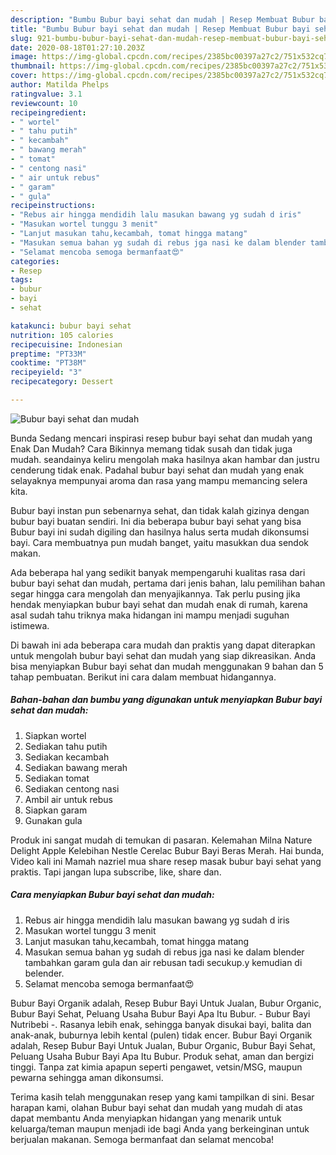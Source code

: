 ```yaml
---
description: "Bumbu Bubur bayi sehat dan mudah | Resep Membuat Bubur bayi sehat dan mudah Yang Lezat"
title: "Bumbu Bubur bayi sehat dan mudah | Resep Membuat Bubur bayi sehat dan mudah Yang Lezat"
slug: 921-bumbu-bubur-bayi-sehat-dan-mudah-resep-membuat-bubur-bayi-sehat-dan-mudah-yang-lezat
date: 2020-08-18T01:27:10.203Z
image: https://img-global.cpcdn.com/recipes/2385bc00397a27c2/751x532cq70/bubur-bayi-sehat-dan-mudah-foto-resep-utama.jpg
thumbnail: https://img-global.cpcdn.com/recipes/2385bc00397a27c2/751x532cq70/bubur-bayi-sehat-dan-mudah-foto-resep-utama.jpg
cover: https://img-global.cpcdn.com/recipes/2385bc00397a27c2/751x532cq70/bubur-bayi-sehat-dan-mudah-foto-resep-utama.jpg
author: Matilda Phelps
ratingvalue: 3.1
reviewcount: 10
recipeingredient:
- " wortel"
- " tahu putih"
- " kecambah"
- " bawang merah"
- " tomat"
- " centong nasi"
- " air untuk rebus"
- " garam"
- " gula"
recipeinstructions:
- "Rebus air hingga mendidih lalu masukan bawang yg sudah d iris"
- "Masukan wortel tunggu 3 menit"
- "Lanjut masukan tahu,kecambah, tomat hingga matang"
- "Masukan semua bahan yg sudah di rebus jga nasi ke dalam blender tambahkan garam gula dan air rebusan tadi secukup.y kemudian di belender."
- "Selamat mencoba semoga bermanfaat😍"
categories:
- Resep
tags:
- bubur
- bayi
- sehat

katakunci: bubur bayi sehat 
nutrition: 105 calories
recipecuisine: Indonesian
preptime: "PT33M"
cooktime: "PT38M"
recipeyield: "3"
recipecategory: Dessert

---
```



![Bubur bayi sehat dan mudah](https://img-global.cpcdn.com/recipes/2385bc00397a27c2/751x532cq70/bubur-bayi-sehat-dan-mudah-foto-resep-utama.jpg)

Bunda Sedang mencari inspirasi resep bubur bayi sehat dan mudah yang Enak Dan Mudah? Cara Bikinnya memang tidak susah dan tidak juga mudah. seandainya keliru mengolah maka hasilnya akan hambar dan justru cenderung tidak enak. Padahal bubur bayi sehat dan mudah yang enak selayaknya mempunyai aroma dan rasa yang mampu memancing selera kita.

Bubur bayi instan pun sebenarnya sehat, dan tidak kalah gizinya dengan bubur bayi buatan sendiri. Ini dia beberapa bubur bayi sehat yang bisa Bubur bayi ini sudah digiling dan hasilnya halus serta mudah dikonsumsi bayi. Cara membuatnya pun mudah banget, yaitu masukkan dua sendok makan.

Ada beberapa hal yang sedikit banyak mempengaruhi kualitas rasa dari bubur bayi sehat dan mudah, pertama dari jenis bahan, lalu pemilihan bahan segar hingga cara mengolah dan menyajikannya. Tak perlu pusing jika hendak menyiapkan bubur bayi sehat dan mudah enak di rumah, karena asal sudah tahu triknya maka hidangan ini mampu menjadi suguhan istimewa.


Di bawah ini ada beberapa cara mudah dan praktis yang dapat diterapkan untuk mengolah bubur bayi sehat dan mudah yang siap dikreasikan. Anda bisa menyiapkan Bubur bayi sehat dan mudah menggunakan 9 bahan dan 5 tahap pembuatan. Berikut ini cara dalam membuat hidangannya.

<!--inarticleads1-->

##### Bahan-bahan dan bumbu yang digunakan untuk menyiapkan Bubur bayi sehat dan mudah:

1. Siapkan  wortel
1. Sediakan  tahu putih
1. Sediakan  kecambah
1. Sediakan  bawang merah
1. Sediakan  tomat
1. Sediakan  centong nasi
1. Ambil  air untuk rebus
1. Siapkan  garam
1. Gunakan  gula


Produk ini sangat mudah di temukan di pasaran. Kelemahan Milna Nature Delight Apple Kelebihan Nestle Cerelac Bubur Bayi Beras Merah. Hai bunda, Video kali ini Mamah nazriel mua share resep masak bubur bayi sehat yang praktis. Tapi jangan lupa subscribe, like, share dan. 

<!--inarticleads2-->

##### Cara menyiapkan Bubur bayi sehat dan mudah:

1. Rebus air hingga mendidih lalu masukan bawang yg sudah d iris
1. Masukan wortel tunggu 3 menit
1. Lanjut masukan tahu,kecambah, tomat hingga matang
1. Masukan semua bahan yg sudah di rebus jga nasi ke dalam blender tambahkan garam gula dan air rebusan tadi secukup.y kemudian di belender.
1. Selamat mencoba semoga bermanfaat😍


Bubur Bayi Organik adalah, Resep Bubur Bayi Untuk Jualan, Bubur Organic, Bubur Bayi Sehat, Peluang Usaha Bubur Bayi Apa Itu Bubur. - Bubur Bayi Nutribebi -. Rasanya lebih enak, sehingga banyak disukai bayi, balita dan anak-anak, buburnya lebih kental (pulen) tidak encer. Bubur Bayi Organik adalah, Resep Bubur Bayi Untuk Jualan, Bubur Organic, Bubur Bayi Sehat, Peluang Usaha Bubur Bayi Apa Itu Bubur. Produk sehat, aman dan bergizi tinggi. Tanpa zat kimia apapun seperti pengawet, vetsin/MSG, maupun pewarna sehingga aman dikonsumsi. 

Terima kasih telah menggunakan resep yang kami tampilkan di sini. Besar harapan kami, olahan Bubur bayi sehat dan mudah yang mudah di atas dapat membantu Anda menyiapkan hidangan yang menarik untuk keluarga/teman maupun menjadi ide bagi Anda yang berkeinginan untuk berjualan makanan. Semoga bermanfaat dan selamat mencoba!
